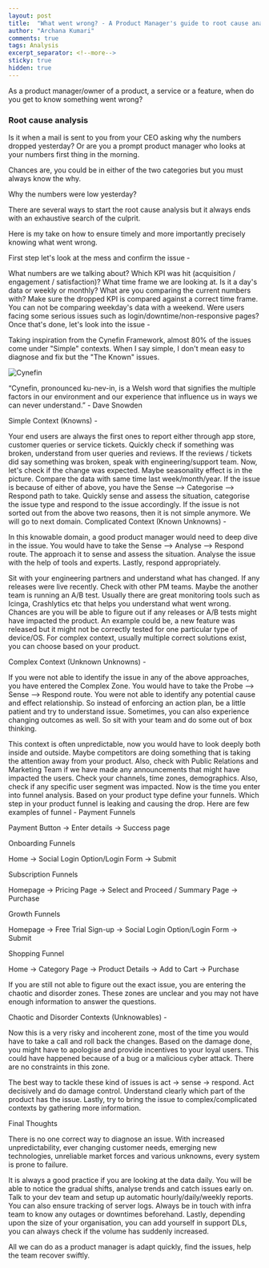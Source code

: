```yaml
---
layout: post
title:  "What went wrong? - A Product Manager's guide to root cause analysis and crisis management"
author: "Archana Kumari"
comments: true
tags: Analysis
excerpt_separator: <!--more-->
sticky: true
hidden: true
---
```


As a product manager/owner of a product, a service or a feature, when do you get to know something went wrong? <!--more-->

### Root cause analysis

Is it when a mail is sent to you from your CEO asking why the numbers dropped yesterday? Or are you a prompt product manager who looks at your numbers first thing in the morning.

Chances are, you could be in either of the two categories but you must always know the why.

Why the numbers were low yesterday?

There are several ways to start the root cause analysis but it always ends with an exhaustive search of the culprit.

Here is my take on how to ensure timely and more importantly precisely knowing what went wrong.

First step let's look at the mess and confirm the issue -

What numbers are we talking about? Which KPI was hit (acquisition / engagement / satisfaction)?
What time frame we are looking at. Is it a day's data or weekly or monthly?
What are you comparing the current numbers with? Make sure the dropped KPI is compared against a correct time frame. You can not be comparing weekday's data with a weekend.
Were users facing some serious issues such as login/downtime/non-responsive pages?
Once that's done, let's look into the issue -

Taking inspiration from the Cynefin Framework, almost 80% of the issues come under "Simple" contexts. When I say simple, I don't mean easy to diagnose and fix but the "The Known" issues.

<img src="product/assets/Cynefin.jpeg" alt="Cynefin" class="inline"/>


“Cynefin, pronounced ku-nev-in, is a Welsh word that signifies the multiple factors in our environment and our experience that influence us in ways we can never understand.” - Dave Snowden

Simple Context (Knowns) -

Your end users are always the first ones to report either through app store, customer queries or service tickets. Quickly check if something was broken, understand from user queries and reviews. If the reviews / tickets did say something was broken, speak with engineering/support team.
Now, let's check if the change was expected. Maybe seasonality effect is in the picture. Compare the data with same time last week/month/year.
If the issue is because of either of above, you have the Sense –> Categorise –> Respond path to take. Quickly sense and assess the situation, categorise the issue type and respond to the issue accordingly.
If the issue is not sorted out from the above two reasons, then it is not simple anymore. We will go to next domain.
Complicated Context (Known Unknowns) -

In this knowable domain, a good product manager would need to deep dive in the issue. You would have to take the Sense –> Analyse –> Respond route. The approach it to sense and assess the situation. Analyse the issue with the help of tools and experts. Lastly, respond appropriately.

Sit with your engineering partners and understand what has changed. If any releases were live recently.
Check with other PM teams. Maybe the another team is running an A/B test.
Usually there are great monitoring tools such as Icinga, Crashlytics etc that helps you understand what went wrong.
Chances are you will be able to figure out if any releases or A/B tests might have impacted the product. An example could be, a new feature was released but it might not be correctly tested for one particular type of device/OS. For complex context, usually multiple correct solutions exist, you can choose based on your product.

Complex Context (Unknown Unknowns) -

If you were not able to identify the issue in any of the above approaches, you have entered the Complex Zone. You would have to take the Probe –> Sense –> Respond route. You were not able to identify any potential cause and effect relationship. So instead of enforcing an action plan, be a little patient and try to understand issue. Sometimes, you can also experience changing outcomes as well. So sit with your team and do some out of box thinking.

This context is often unpredictable, now you would have to look deeply both inside and outside. Maybe competitors are doing something that is taking the attention away from your product. Also, check with Public Relations and Marketing Team if we have made any announcements that might have impacted the users.
Check your channels, time zones, demographics. Also, check if any specific user segment was impacted.
Now is the time you enter into funnel analysis. Based on your product type define your funnels. Which step in your product funnel is leaking and causing the drop. Here are few examples of funnel -
Payment Funnels

Payment Button → Enter details → Success page

Onboarding Funnels

Home → Social Login Option/Login Form → Submit

Subscription Funnels

Homepage → Pricing Page → Select and Proceed / Summary Page → Purchase

Growth Funnels

Homepage → Free Trial Sign-up → Social Login Option/Login Form → Submit

Shopping Funnel

Home -> Category Page -> Product Details -> Add to Cart -> Purchase

If you are still not able to figure out the exact issue, you are entering the chaotic and disorder zones. These zones are unclear and you may not have enough information to answer the questions.

Chaotic and Disorder Contexts (Unknowables) -

Now this is a very risky and incoherent zone, most of the time you would have to take a call and roll back the changes. Based on the damage done, you might have to apologise and provide incentives to your loyal users. This could have happened because of a bug or a malicious cyber attack. There are no constraints in this zone.

The best way to tackle these kind of issues is act → sense → respond. Act decisively and do damage control. Understand clearly which part of the product has the issue. Lastly, try to bring the issue to complex/complicated contexts by gathering more information.

Final Thoughts

There is no one correct way to diagnose an issue. With increased unpredictability, ever changing customer needs, emerging new technologies, unreliable market forces and various unknowns, every system is prone to failure.

It is always a good practice if you are looking at the data daily. You will be able to notice the gradual shifts, analyse trends and catch issues early on. Talk to your dev team and setup up automatic hourly/daily/weekly reports. You can also ensure tracking of server logs. Always be in touch with infra team to know any outages or downtimes beforehand. Lastly, depending upon the size of your organisation, you can add yourself in support DLs, you can always check if the volume has suddenly increased.

All we can do as a product manager is adapt quickly, find the issues, help the team recover swiftly.
